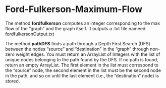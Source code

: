 # Ford-Fulkerson-Maximum-Flow

The method **fordfulkerson** computes an integer corresponding to the max flow of the “graph” and the graph itself. It outputs a .txt file nameed fordfulkersonOutput.txt

The method **pathDFS** finds a path through a Depth First Search (DFS) between the nodes “source” and
“destination” in the “graph” through non-zero weight edges. You must return an ArrayList of
Integers with the list of unique nodes belonging to the path found by the DFS. If no path is
found, return an empty ArrayList. The first element in the list must correspond to the “source”
node, the second element in the list must be the second node in the path, and so on until the last
element (i.e., the “destination” node) is stored.

